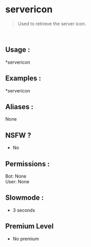# servericon

> Used to retrieve the server icon.

<br>

## Usage :

*servericon

## Examples :

*servericon

## Aliases :

None

## NSFW ?

- No

## Permissions :

Bot: None
<br>
User: None

## Slowmode :

- 3 seconds

## Premium Level

- No premium